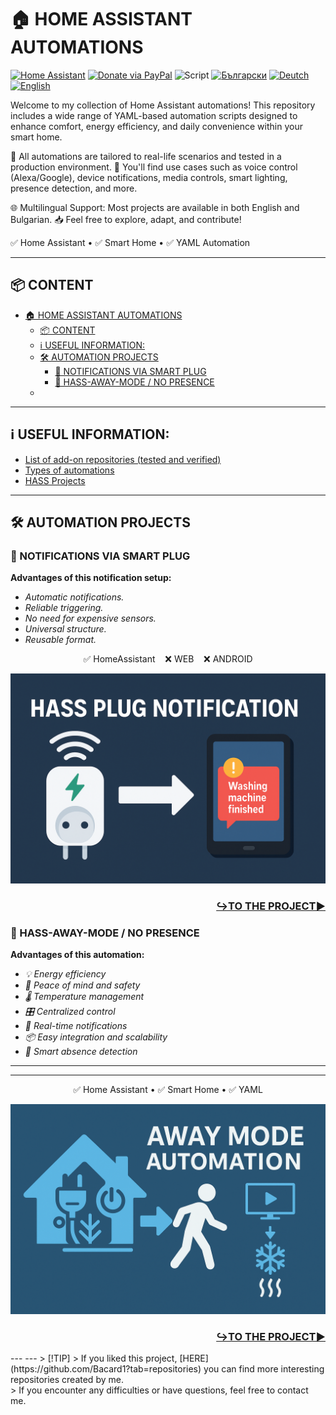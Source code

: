 # 🏠 HOME ASSISTANT AUTOMATIONS
[![Home Assistant](https://img.shields.io/badge/🏠_Home_Assistant-41BDF5?logo=homeassistant)](https://www.home-assistant.io/) [![Donate via PayPal](https://img.shields.io/badge/PayPal-Donate-blue?logo=paypal)](https://www.paypal.com/donate/?hosted_button_id=AAWFZVF2XCP5A)
![Script](https://img.shields.io/badge/logo-yaml-green?logo=yaml)
[![Български](https://img.shields.io/badge/BG_Български-език-green?logo=translate&labelColor=gray&style=flat-square&link=https://example.com/bg
)](BG.md)
[![Deutch](https://img.shields.io/badge/DE_Deutsche-sprache-green?logo=translate&labelColor=gray&style=flat-square&link=https://example.com/bg
)](DE.md)
[![English](https://img.shields.io/badge/EN_English-language-green?logo=translate&labelColor=gray&style=flat-square&link=https://example.com/bg)](README.md)

Welcome to my collection of Home Assistant automations!
This repository includes a wide range of YAML-based automation scripts designed to enhance comfort, energy efficiency, and daily convenience within your smart home.

🔧 All automations are tailored to real-life scenarios and tested in a production environment.
📌 You'll find use cases such as voice control (Alexa/Google), device notifications, media controls, smart lighting, presence detection, and more.

🌐 Multilingual Support: Most projects are available in both English and Bulgarian.
📥 Feel free to explore, adapt, and contribute!

✅ Home Assistant • ✅ Smart Home • ✅ YAML Automation

---

## 📦 CONTENT

- [🏠 HOME ASSISTANT AUTOMATIONS](#-home-assistant-automations)
  - [📦 CONTENT](#-content)
  - [ℹ️ USEFUL INFORMATION:](#ℹ️-useful-information)
  - [🛠️ AUTOMATION PROJECTS](#️-automation-projects)
    - [🛜 NOTIFICATIONS VIA SMART PLUG](#-notifications-via-smart-plug)
    - [🔋 HASS-AWAY-MODE / NO PRESENCE](#-hass-away-mode--no-presence)
  - [](#)

---

## ℹ️ USEFUL INFORMATION:
- [List of add-on repositories (tested and verified)](https://github.com/Bacard1/homeassistant/blob/110cbf6383a4612eebb80f92a268756654db6cf4/add-on_repositorys.md)
- [Types of automations](https://github.com/Bacard1/homeassistant/blob/110cbf6383a4612eebb80f92a268756654db6cf4/automations/BG.md)
- [HASS Projects](https://github.com/Bacard1/homeassistant.git)

---

## 🛠️ AUTOMATION PROJECTS

### 🛜 NOTIFICATIONS VIA SMART PLUG
**Advantages of this notification setup:**
- *Automatic notifications.*
- *Reliable triggering.*
- *No need for expensive sensors.*
- *Universal structure.*
- *Reusable format.*

<p align="center">✅ HomeAssistant    ❌ WEB    ❌ ANDROID</p>

![Creating/Integrating Zigbee Network](/img/plug_notifications_banner.png)

<h3 align="right">

[**↪️TO THE PROJECT▶️**](https://github.com/Bacard1/HASS-plug-notification.git)
</h3>

### 🔋 HASS-AWAY-MODE / NO PRESENCE
**Advantages of this automation:**
- *💡 Energy efficiency*
- *🧘 Peace of mind and safety*
- *🌡️ Temperature management*
- *🎛️ Centralized control*
- *📱 Real-time notifications*
- *📦 Easy integration and scalability*
- *🧠 Smart absence detection*

---
---

<p align="center">✅ Home Assistant • ✅ Smart Home • ✅ YAML</p>

![Away Mode Automation](/img/away_mod_banner.png)

<h3 align="right">

[**↪️TO THE PROJECT▶️**](https://github.com/Bacard1/HASS-away-mode)
</h3>
---
---
> [!TIP]
> If you liked this project, [HERE](https://github.com/Bacard1?tab=repositories) you can find more interesting repositories created by me.<br>
> If you encounter any difficulties or have questions, feel free to contact me.
